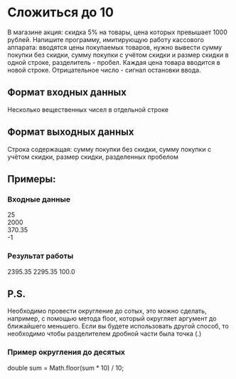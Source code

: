 # Сложиться до 10
В магазине акция: скидка 5% на товары, 
цена которых превышает 1000 рублей. 
Напишите программу, имитирующую 
работу кассового аппарата: вводятся цены 
покупаемых товаров, нужно вывести сумму покупки
без скидки, сумму покупки с учётом скидки и 
размер скидки в одной строке, разделитель - пробел. 
Каждая цена товара вводится в 
новой строке. Отрицательное число - 
сигнал остановки ввода. 


## Формат входных данных
Несколько вещественных чисел в отдельной строке
## Формат выходных данных
Строка содержащая: сумму покупки 
без скидки, сумму покупки с учётом скидки, 
размер скидки, разделенных пробелом

## Примеры:
### Входные данные
25  
2000  
370.35  
-1
### Результат работы
2395.35 2295.35 100.0

## P.S.
Необходимо провести округление до сотых, 
это можно сделать, например, с помощью метода 
floor, который округляет аргумент до ближайшего 
меньшего. Если вы будете использовать другой 
способ, то необходимо чтобы разделителем дробной 
части была точка (.)

### Пример округления до десятых
double sum = Math.floor(sum * 10) / 10;
